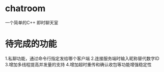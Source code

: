 # chatroom
一个简单的C++ 即时聊天室

# 待完成的功能
1.私聊功能，通过命令行指定发给哪个客户端
2.连接服务端时输入昵称替代数字ID
3.增加多线程提高并发量的支持
4.增加超时重传和确认收包等功能增强稳定性
